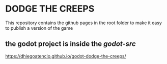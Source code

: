 # DODGE THE CREEPS

This repository contains the github pages in the root folder to
make it easy to publish a version of the game

## the godot project is inside the *godot-src*

https://dhiegoatencio.github.io/godot-dodge-the-creeps/

